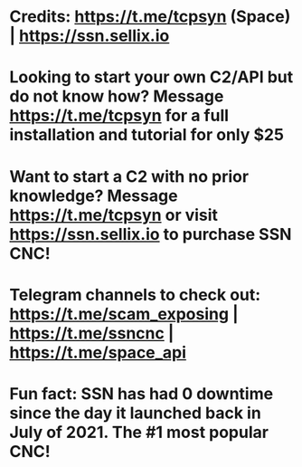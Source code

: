 # Credits: https://t.me/tcpsyn (Space) | https://ssn.sellix.io

# Looking to start your own C2/API but do not know how? Message https://t.me/tcpsyn for a full installation and tutorial for only $25

# Want to start a C2 with no prior knowledge? Message https://t.me/tcpsyn or visit https://ssn.sellix.io to purchase SSN CNC!

# Telegram channels to check out: https://t.me/scam_exposing | https://t.me/ssncnc | https://t.me/space_api

# Fun fact: SSN has had 0 downtime since the day it launched back in July of 2021. The #1 most popular CNC!